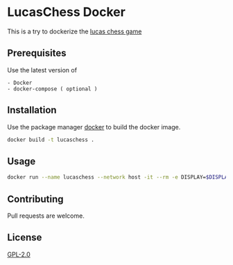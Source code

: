 # LucasChess Docker

This is a try to dockerize the [lucas chess game](https://github.com/lukasmonk/lucaschess)

## Prerequisites
Use the latest version of 

	- Docker
	- docker-compose ( optional )

## Installation

Use the package manager [docker](https://www.docker.com/) to build the docker image.

```bash
docker build -t lucaschess .
```

## Usage

```bash
docker run --name lucaschess --network host -it --rm -e DISPLAY=$DISPLAY -e QT_X11_NO_MITSHM=1 -v /tmp/.X11-unix:/tmp/.X11-unix lucaschess

```

## Contributing
Pull requests are welcome. 

## License
[GPL-2.0](https://www.gnu.org/licenses/old-licenses/gpl-2.0.en.html)

